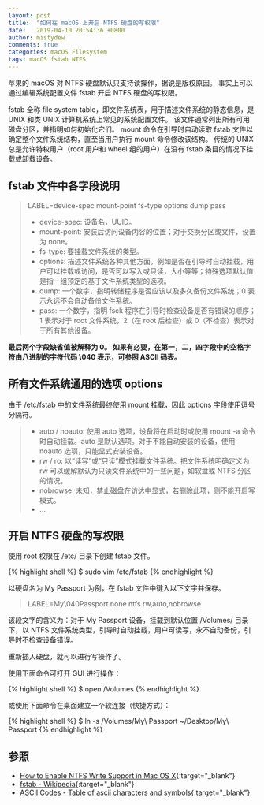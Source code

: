 ```yaml
---
layout: post
title:  "如何在 macOS 上开启 NTFS 硬盘的写权限"
date:   2019-04-10 20:54:36 +0800
author: mistydew
comments: true
categories: macOS Filesystem
tags: macOS fstab NTFS
---
```

苹果的 macOS 对 NTFS 硬盘默认只支持读操作，据说是版权原因。
事实上可以通过编辑系统配置文件 fstab 开启 NTFS 硬盘的写权限。

fstab 全称 file system table，即文件系统表，用于描述文件系统的静态信息，是 UNIX 和类 UNIX 计算机系统上常见的系统配置文件。
该文件通常列出所有可用磁盘分区，并指明如何初始化它们。
mount 命令在引导时自动读取 fstab 文件以确定整个文件系统结构，直至当用户执行 mount 命令修改该结构。
传统的 UNIX 总是允许特权用户（root 用户和 wheel 组的用户）在没有 fstab 条目的情况下挂载或卸载设备。

## fstab 文件中各字段说明

> LABEL=device-spec mount-point fs-type options dump pass
> * device-spec: 设备名，UUID。
> * mount-point: 安装后访问设备内容的位置；对于交换分区或文件，设置为 none。
> * fs-type: 要挂载文件系统的类型。
> * options: 描述文件系统各种其他方面，例如是否在引导时自动挂载，用户可以挂载或访问，是否可以写入或只读，大小等等；特殊选项默认值是指一组预定的基于文件系统类型的选项。
> * dump: 一个数字，指明转储程序是否应该以及多久备份文件系统；0 表示永远不会自动备份文件系统。
> * pass: 一个数字，指明 fsck 程序在引导时检查设备是否有错误的顺序；1 表示对于 root 文件系统，2（在 root 后检查）或 0（不检查）表示对于所有其他设备。

**最后两个字段缺省值被解释为 0。
如果有必要，在第一，二，四字段中的空格字符由八进制的字符代码 \040 表示，可参照 ASCII 码表。**

## 所有文件系统通用的选项 options

由于 /etc/fstab 中的文件系统最终使用 mount 挂载，因此 options 字段使用逗号分隔符。

> * auto / noauto: 使用 auto 选项，设备将在启动时或使用 mount -a 命令时自动挂载。auto 是默认选项。对于不能自动安装的设备，使用 noauto 选项，只能显式安装设备。
> * rw / ro: 以“读写”或“只读”模式挂载文件系统。把文件系统明确定义为 rw 可以缓解默认为只读文件系统中的一些问题，如软盘或 NTFS 分区的情况。
> * nobrowse: 未知，禁止磁盘在访达中显式，若删除此项，则不能开启写模式。
> * ...

## 开启 NTFS 硬盘的写权限

使用 root 权限在 /etc/ 目录下创建 fstab 文件。

{% highlight shell %}
$ sudo vim /etc/fstab
{% endhighlight %}

以硬盘名为 My Passport 为例，在 fstab 文件中键入以下文字并保存。

> LABEL=My\040Passport none ntfs rw,auto,nobrowse

该段文字的含义为：对于 My Passport 设备，挂载到默认位置 /Volumes/ 目录下，以 NTFS 文件系统类型，引导时自动挂载，用户可读写，永不自动备份，引导时不检查设备错误。

重新插入硬盘，就可以进行写操作了。

使用下面命令可打开 GUI 进行操作：

{% highlight shell %}
$ open /Volumes
{% endhighlight %}

或使用下面命令在桌面建立一个软连接（快捷方式）：

{% highlight shell %}
$ ln -s /Volumes/My\ Passport ~/Desktop/My\ Passport
{% endhighlight %}

## 参照

* [How to Enable NTFS Write Support in Mac OS X](http://osxdaily.com/2013/10/02/enable-ntfs-write-support-mac-os-x){:target="_blank"}
* [fstab - Wikipedia](https://en.wikipedia.org/wiki/Fstab){:target="_blank"}
* [ASCII Codes - Table of ascii characters and symbols](https://ascii.cl){:target="_blank"}
